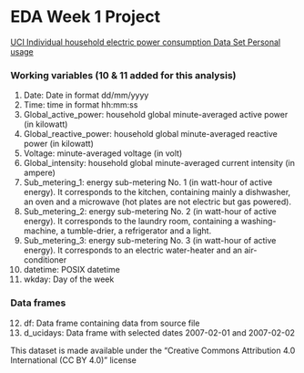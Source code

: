 # EDA Week 1  Project
 




[UCI Individual household electric power consumption Data Set Personal usage](https://archive.ics.uci.edu/ml/datasets/Individual+household+electric+power+consumption)

	
###	 Working variables (10 & 11 added for this analysis)
 1. Date: Date in format dd/mm/yyyy
 2. Time: time in format hh:mm:ss
 3. Global_active_power: household global minute-averaged active power (in kilowatt)
 4. Global_reactive_power: household global minute-averaged reactive power (in kilowatt)
 5. Voltage: minute-averaged voltage (in volt)
 6. Global_intensity: household global minute-averaged current intensity (in ampere)
 7. Sub_metering_1: energy sub-metering No. 1 (in watt-hour of active energy). It corresponds to the kitchen, containing mainly a dishwasher, an oven and a microwave (hot plates are not electric but gas powered).
 8. Sub_metering_2: energy sub-metering No. 2 (in watt-hour of active energy). It corresponds to the laundry room, containing a washing-machine, a tumble-drier, a refrigerator and a light.
 9. Sub_metering_3: energy sub-metering No. 3 (in watt-hour of active energy). It corresponds to an electric water-heater and an air-conditioner
10. datetime: POSIX datetime 
11. wkday: Day of the week

###	Data frames
12. df: Data frame containing data from source file
13. d_ucidays: Data frame with selected dates 2007-02-01 and 2007-02-02



This dataset is made available under the “Creative Commons Attribution 4.0 International (CC BY 4.0)” license
